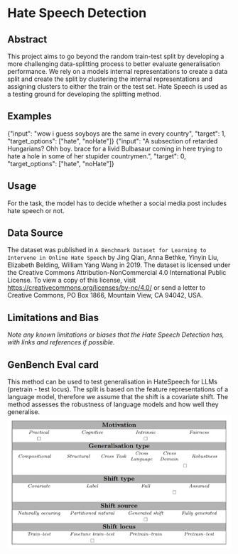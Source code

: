 # Hate Speech Detection

## Abstract
This project aims to go beyond the random train-test split by developing a more challenging data-splitting process 
to better evaluate generalisation performance.
We rely on a models internal representations to create a data split and create the split by clustering the internal representations and assigning clusters to either the train or the test set.
Hate Speech is used as a testing ground for developing the splitting method.

## Examples
{"input": "wow i guess soyboys are the same in every country", "target": 1, "target_options": ["hate", "noHate"]}
{"input": "A subsection of retarded Hungarians? Ohh boy. brace for a livid Bulbasaur coming in here trying to hate a hole in some of her stupider countrymen.", "target": 0, "target_options": ["hate", "noHate"]}


## Usage
For the task, the model has to decide whether a social media post includes hate speech or not.

## Data Source
The dataset was published in `A Benchmark Dataset for Learning to Intervene in Online Hate Speech` by Jing Qian, Anna Bethke, Yinyin Liu, Elizabeth Belding, William Yang Wang in 2019.
The dataset is licensed under the Creative Commons Attribution-NonCommercial 4.0 International Public License. To view a copy of this license, visit https://creativecommons.org/licenses/by-nc/4.0/ or send a letter to Creative Commons, PO Box 1866, Mountain View, CA 94042, USA.

## Limitations and Bias
*Note any known limitations or biases that the Hate Speech Detection has, with links and references if possible.*

## GenBench Eval card
This method can be used to test generalisation in HateSpeech for LLMs (pretrain - test locus).
The split is based on the feature representations of a language model, therefore we assume that the shift is a covariate 
shift. The method assesses the robustness of language models and how well they generalise.
![GenBench Eval Card](eval_card.png)
